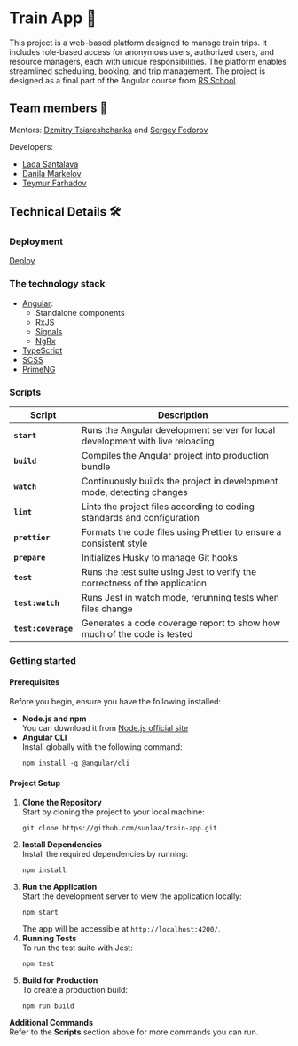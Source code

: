 # Train App 🚞

This project is a web-based platform designed to manage train trips. It includes role-based access for anonymous users, authorized users, and resource managers, each with unique responsibilities. The platform enables streamlined scheduling, booking, and trip management. The project is designed as a final part of the Angular course from [RS School](https://rs.school/).

## Team members 🤝

Mentors: [Dzmitry Tsiareshchanka](https://github.com/dmitrytereshchenko) and [Sergey Fedorov](https://github.com/Dazmond-ru)

Developers:

- [Lada Santalava](https://github.com/sunlaa)
- [Danila Markelov](https://github.com/hny-badger)
- [Teymur Farhadov](https://github.com/teymurdev)

## Technical Details 🛠

### Deployment

[Deploy](https://train-app.netlify.app/)

### The technology stack

- [Angular](https://angular.dev/):
  - Standalone components
  - [RxJS](https://rxjs.dev/)
  - [Signals](https://angular.dev/guide/signals)
  - [NgRx](https://ngrx.io/)
- [TypeScript](https://www.typescriptlang.org/)
- [SCSS](https://sass-lang.com/)
- [PrimeNG](https://primeng.org)

### Scripts 

| Script              | Description                                                                   |
| ------------------- | ----------------------------------------------------------------------------- |
| **`start`**         | Runs the Angular development server for local development with live reloading |
| **`build`**         | Compiles the Angular project into production bundle                           |
| **`watch`**         | Continuously builds the project in development mode, detecting changes        |
| **`lint`**          | Lints the project files according to coding standards and configuration       |
| **`prettier`**      | Formats the code files using Prettier to ensure a consistent style            |
| **`prepare`**       | Initializes Husky to manage Git hooks                                         |
| **`test`**          | Runs the test suite using Jest to verify the correctness of the application   |
| **`test:watch`**    | Runs Jest in watch mode, rerunning tests when files change                    |
| **`test:coverage`** | Generates a code coverage report to show how much of the code is tested       |

### Getting started

#### **Prerequisites**

Before you begin, ensure you have the following installed:
- **Node.js and npm**<br>
  You can download it from [Node.js official site](https://nodejs.org)
- **Angular CLI**<br>
  Install globally with the following command:
  ```
  npm install -g @angular/cli
  ```

#### **Project Setup**
1. **Clone the Repository**<br>
    Start by cloning the project to your local machine:
    ```
    git clone https://github.com/sunlaa/train-app.git
    ```
2. **Install Dependencies**<br>
    Install the required dependencies by running:
    ```
    npm install
    ```
3. **Run the Application**<br>
    Start the development server to view the application locally:
    ```
    npm start
    ```
    The app will be accessible at `http://localhost:4200/`.
4. **Running Tests**<br>
    To run the test suite with Jest:
    ```
    npm test
    ```
5. **Build for Production**<br>
    To create a production build:
    ```
    npm run build
    ```
**Additional Commands**<br>
Refer to the **Scripts** section above for more commands you can run.



